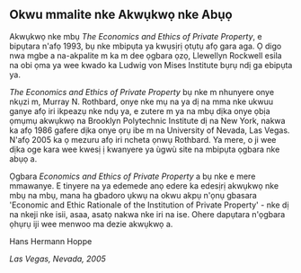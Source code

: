 ## Okwu mmalite nke Akwụkwọ nke Abụọ

Akwụkwọ nke mbụ *The Economics and Ethics of Private Property*, e bipụtara n'afọ 1993, bụ nke mbipụta ya kwụsịrị ọtụtụ afọ gara aga. Ọ digo nwa mgbe a na-akpalite m ka m dee ọgbara ọzọ, Llewellyn Rockwell esila na obi ọma ya wee kwado ka Ludwig von Mises Institute bụrụ ndị ga ebipụta ya.

*The Economics and Ethics of Private Property* bụ nke m nhunyere onye nkụzi m, Murray N. Rothbard, onye nke mụ na ya dị na mma nke ukwuu ganye afọ iri ikpeazụ nke ndụ ya, e zutere m ya na mbụ dịka onye ọbịa ọmụmụ akwụkwọ na Brooklyn Polytechnic Institute dị na New York, nakwa ka afọ 1986 gafere dịka onye ọrụ ibe m na University of Nevada, Las Vegas. N'afọ 2005 ka ọ mezuru afọ iri ncheta ọnwụ Rothbard. Ya mere, o ji wee dịka oge kara wee kwesị ị kwanyere ya ùgwù site na mbipụta ọgbara nke abụọ a.

Ọgbara *Economics and Ethics of Private Property* a bụ nke e mere mmawanye. E tinyere na ya edemede anọ edere ka edesịrị akwụkwọ nke mbụ na mbụ, mana ha gbadoro ụkwụ na okwu akpụ n'ọnụ gbasara 'Economic and Ethic Rationale of the Institution of Private Property' - nke dị na nkeji nke isii, asaa, asatọ nakwa nke iri na ise. Ohere dapụtara n'ọgbara ọhụrụ iji wee menwoo ma dezie akwụkwọ a.

Hans Hermann Hoppe

*Las Vegas, Nevada, 2005*